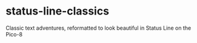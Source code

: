 # status-line-classics
Classic text adventures, reformatted to look beautiful in Status Line on the Pico-8
